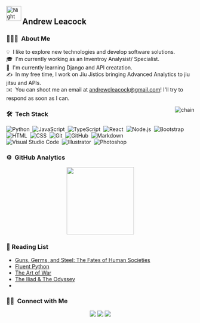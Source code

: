 ![]()
<img alt="Night Coding" src="./assets/Hand%20Wave.gif" width='40' align="left"/><h2>Andrew Leacock</h2>



### 👨🏻‍💻 &nbsp;About Me

💡 &nbsp;I like to explore new technologies and develop software solutions.\
🎓 &nbsp;I'm currently working as an Inventroy Analysist/ Specialist.\
🌱 &nbsp;I'm currently learning Django and API creatation.\
✍️ &nbsp;In my free time, I work on Jiu Jistics bringing Advanced Analytics to jiu jitsu and APIs.\
✉️ &nbsp;You can shoot me an email at andrewcleacock@gmail.com! I'll try to respond as soon as I can.
<!-- 📄 &nbsp;Please have a look at my [Résumé](https://www.adityavsingh.com/resume.html) for more details about me. I'm open to feedback and suggestions! -->

<img alt="chain" src="https://media1.giphy.com/media/ZL9ULCUdNjOPapnq0N/giphy.gif?cid=ecf05e47zsqjoqmd8wrl6uc7if61j4srvl9mwmfsxn7orc9o&ep=v1_gifs_related&rid=giphy.gif&ct=g" align="right"/>

### 🛠 &nbsp;Tech Stack

![Python](https://img.shields.io/badge/-Python-05122A?style=flat&logo=python)&nbsp;
![JavaScript](https://img.shields.io/badge/-JavaScript-05122A?style=flat&logo=javascript)&nbsp;
![TypeScript](https://img.shields.io/badge/-TypeScript-05122A?style=flat&logo=typescript)&nbsp;
![React](https://img.shields.io/badge/-React-05122A?style=flat&logo=react)&nbsp;
![Node.js](https://img.shields.io/badge/-Node.js-05122A?style=flat&logo=node.js)&nbsp;
![Bootstrap](https://img.shields.io/badge/-Bootstrap-05122A?style=flat&logo=bootstrap&logoColor=563D7C)\
![HTML](https://img.shields.io/badge/-HTML-05122A?style=flat&logo=HTML5)&nbsp;
![CSS](https://img.shields.io/badge/-CSS-05122A?style=flat&logo=CSS3&logoColor=1572B6)&nbsp;
![Git](https://img.shields.io/badge/-Git-05122A?style=flat&logo=git)&nbsp;
![GitHub](https://img.shields.io/badge/-GitHub-05122A?style=flat&logo=github)&nbsp;
![Markdown](https://img.shields.io/badge/-Markdown-05122A?style=flat&logo=markdown)\
![Visual Studio Code](https://img.shields.io/badge/-Visual%20Studio%20Code-05122A?style=flat&logo=visual-studio-code&logoColor=007ACC)&nbsp;
![Illustrator](https://img.shields.io/badge/-Illustrator-05122A?style=flat&logo=adobe-illustrator)&nbsp;
![Photoshop](https://img.shields.io/badge/-Photoshop-05122A?style=flat&logo=adobe-photoshop)&nbsp;

### ⚙️ &nbsp;GitHub Analytics

<p align="center">
  <img height="180em" src="https://github-readme-stats-eight-theta.vercel.app/api/top-langs/?username=Andrew95496&layout=compact&langs_count=8&theme=algolia"/>
</a>
</p>

### 📖 Reading List

<ul>
<li><a href="https://www.amazon.com/Guns-Germs-Steel-Fates-Societies/dp/B002JFZUNG/ref=sr_1_2?hvadid=616862899347&hvdev=c&hvlocphy=9011973&hvnetw=g&hvqmt=e&hvrand=10448250524907794967&hvtargid=kwd-10954971491&hydadcr=24632_13611814&keywords=%27guns+germs+and+steel%27&qid=1687395341&sr=8-2" target='blank' >Guns, Germs, and Steel: The Fates of Human Societies</a></li>
<li><a href="https://www.amazon.com/Fluent-Python-Concise-Effective-Programming/dp/1492056359/ref=sr_1_1?keywords=fluent+python&qid=1684615581&s=books&sprefix=fluent%2Cstripbooks%2C110&sr=1-1&ufe=app_do%3Aamzn1.fos.006c50ae-5d4c-4777-9bc0-4513d670b6bc" target='blank' >Fluent Python</a></li>
<li><a href="www.amazon.com/Books-Enoch-Watchers-Extensive-Commentary/dp/1936533073/ref=sr_1_23?crid=1BUX4X2XHFQTI&keywords=the+book+of+enoch&qid=1687395503&sprefix=the+book+of+enoch%2Caps%2C134&sr=8-23](https://www.amazon.com/Art-War-Sun-Tzu/dp/081331951X/ref=asc_df_081331951X/?tag=hyprod-20&linkCode=df0&hvadid=312021238077&hvpos=&hvnetw=g&hvrand=13239395154045643397&hvpone=&hvptwo=&hvqmt=&hvdev=c&hvdvcmdl=&hvlocint=&hvlocphy=9011973&hvtargid=pla-517950324684&psc=1" target='blank' >The Art of War</a></li>
<li><a href="https://www.amazon.com/Iliad-Odyssey-Barnes-Collectible-Editions/dp/1435167945/ref=asc_df_1435167945/?tag=hyprod-20&linkCode=df0&hvadid=344109171044&hvpos=&hvnetw=g&hvrand=4139371715413446679&hvpone=&hvptwo=&hvqmt=&hvdev=c&hvdvcmdl=&hvlocint=&hvlocphy=9011973&hvtargid=pla-744697650864&psc=1&tag=&ref=&adgrpid=69543897832&hvpone=&hvptwo=&hvadid=344109171044&hvpos=&hvnetw=g&hvrand=4139371715413446679&hvqmt=&hvdev=c&hvdvcmdl=&hvlocint=&hvlocphy=9011973&hvtargid=pla-744697650864" target='blank' >The Iliad & The Odyssey</a></li>
<li><a href="#"></a></li>
</ul>

### 🤝🏻 &nbsp;Connect with Me

<p align="center">
<a href="https://www.linkedin.com/in/andrew-leacock/"><img src="https://img.shields.io/badge/-Andrew%20%20Leacock-0077B5?style=flat&logo=Linkedin&logoColor=white"/></a>
<a href="andrewcleacock@gmail.com"><img src="https://img.shields.io/badge/-andrewcleacock@gmail.com-D14836?style=flat&logo=Gmail&logoColor=white"/></a>
<a href="https://instagram.com/iwantabjj"><img src="https://img.shields.io/badge/-@iwantabjj_-E4405F?style=flat&logo=Instagram&logoColor=white"/></a>
</p>


